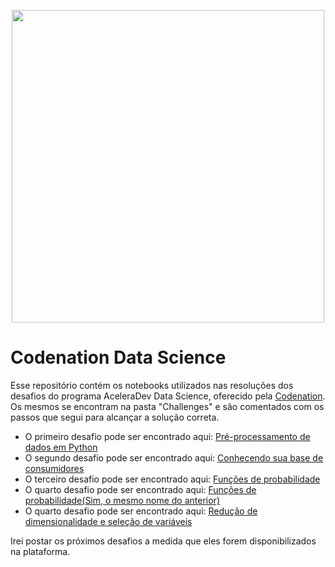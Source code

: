 <p align="center">
<img src="https://s3-us-west-1.amazonaws.com/acceleration-assets-highway/ds-online-1/social-image.jpg" width="500">
</p>

# Codenation Data Science

Esse repositório contém os notebooks utilizados nas resoluções dos desafios do programa AceleraDev Data Science, oferecido pela [Codenation](https://www.codenation.dev/). Os mesmos se encontram na pasta "Challenges" e são comentados com os passos que segui para alcançar a solução correta.

* O primeiro desafio pode ser encontrado aqui: [Pré-processamento de dados em Python](https://github.com/olavomendes/codenation-data-science/blob/master/challenges/challenge_1.ipynb)
* O segundo desafio pode ser encontrado aqui: [Conhecendo sua base de consumidores](https://github.com/olavomendes/codenation-data-science/blob/master/challenges/challenge_2.ipynb)
* O terceiro desafio pode ser encontrado aqui: [Funções de probabilidade](https://github.com/olavomendes/codenation-data-science/blob/master/challenges/challenge_3.ipynb)
* O quarto desafio pode ser encontrado aqui: [Funções de probabilidade(Sim, o mesmo nome do anterior)](https://github.com/olavomendes/codenation-data-science/blob/master/challenges/challenge_4.ipynb)
* O quarto desafio pode ser encontrado aqui: [Redução de dimensionalidade e seleção de variáveis](https://github.com/olavomendes/codenation-data-science/blob/master/challenges/challenge_5.ipynb)

Irei postar os próximos desafios a medida que eles forem disponibilizados na plataforma.
